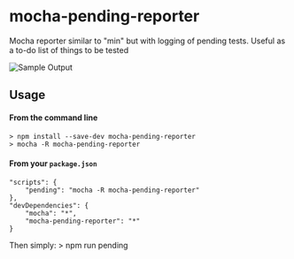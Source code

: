 # mocha-pending-reporter
Mocha reporter similar to "min" but with logging of pending tests. Useful as a to-do list of things to be tested

![Sample Output](http://i.imgur.com/e4bbnT3.png?1)

## Usage

#### From the command line

    > npm install --save-dev mocha-pending-reporter
    > mocha -R mocha-pending-reporter

#### From your `package.json`

    "scripts": {
        "pending": "mocha -R mocha-pending-reporter"
    },
    "devDependencies": {
        "mocha": "*",
        "mocha-pending-reporter": "*"
    }

Then simply:
    > npm run pending
